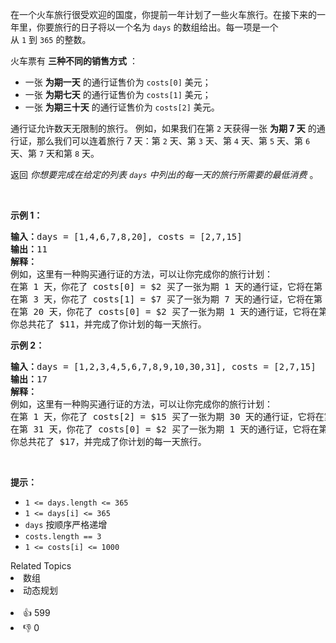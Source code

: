 <p>在一个火车旅行很受欢迎的国度，你提前一年计划了一些火车旅行。在接下来的一年里，你要旅行的日子将以一个名为&nbsp;<code>days</code>&nbsp;的数组给出。每一项是一个从&nbsp;<code>1</code>&nbsp;到&nbsp;<code>365</code>&nbsp;的整数。</p>

<p>火车票有 <strong>三种不同的销售方式</strong> ：</p>

<ul> 
 <li>一张 <strong>为期一天</strong> 的通行证售价为&nbsp;<code>costs[0]</code> 美元；</li> 
 <li>一张 <strong>为期七天</strong> 的通行证售价为&nbsp;<code>costs[1]</code> 美元；</li> 
 <li>一张 <strong>为期三十天</strong> 的通行证售价为&nbsp;<code>costs[2]</code> 美元。</li> 
</ul>

<p>通行证允许数天无限制的旅行。 例如，如果我们在第 <code>2</code> 天获得一张 <strong>为期 7 天</strong> 的通行证，那么我们可以连着旅行 7 天：第 <code>2</code> 天、第 <code>3</code> 天、第 <code>4</code> 天、第 <code>5</code> 天、第 <code>6</code> 天、第 <code>7</code> 天和第 <code>8</code> 天。</p>

<p>返回 <em>你想要完成在给定的列表&nbsp;<code>days</code>&nbsp;中列出的每一天的旅行所需要的最低消费&nbsp;</em>。</p>

<p>&nbsp;</p>

<p><strong>示例 1：</strong></p>

<pre>
<strong>输入：</strong>days = [1,4,6,7,8,20], costs = [2,7,15]
<strong>输出：</strong>11
<strong>解释： </strong>
例如，这里有一种购买通行证的方法，可以让你完成你的旅行计划：
在第 1 天，你花了 costs[0] = $2 买了一张为期 1 天的通行证，它将在第 1 天生效。
在第 3 天，你花了 costs[1] = $7 买了一张为期 7 天的通行证，它将在第 3, 4, ..., 9 天生效。
在第 20 天，你花了 costs[0] = $2 买了一张为期 1 天的通行证，它将在第 20 天生效。
你总共花了 $11，并完成了你计划的每一天旅行。
</pre>

<p><strong>示例 2：</strong></p>

<pre>
<strong>输入：</strong>days = [1,2,3,4,5,6,7,8,9,10,30,31], costs = [2,7,15]
<strong>输出：</strong>17
<strong>解释：
</strong>例如，这里有一种购买通行证的方法，可以让你完成你的旅行计划： 
在第 1 天，你花了 costs[2] = $15 买了一张为期 30 天的通行证，它将在第 1, 2, ..., 30 天生效。
在第 31 天，你花了 costs[0] = $2 买了一张为期 1 天的通行证，它将在第 31 天生效。 
你总共花了 $17，并完成了你计划的每一天旅行。
</pre>

<p>&nbsp;</p>

<p><strong>提示：</strong></p>

<ul> 
 <li><code>1 &lt;= days.length &lt;= 365</code></li> 
 <li><code>1 &lt;= days[i] &lt;= 365</code></li> 
 <li><code>days</code>&nbsp;按顺序严格递增</li> 
 <li><code>costs.length == 3</code></li> 
 <li><code>1 &lt;= costs[i] &lt;= 1000</code></li> 
</ul>

<div><div>Related Topics</div><div><li>数组</li><li>动态规划</li></div></div><br><div><li>👍 599</li><li>👎 0</li></div>